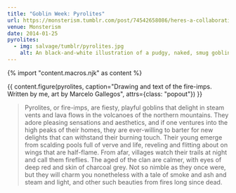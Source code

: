 ```yaml
---
title: "Goblin Week: Pyrolites"
url: https://monsterism.tumblr.com/post/74542658086/heres-a-collaborative-piece-i-did-for-goblin-week
venue: Monsterism
date: 2014-01-25
pyrolites:
  - img: salvage/tumblr/pyrolites.jpg
    alt: An black-and-white illustration of a pudgy, naked, smug goblin whose arms taper to wings, standing in font of a distant volcanic fumarole.
---
```

{% import "content.macros.njk" as content %}

{{ content.figure(pyrolites, caption="Drawing and text of the fire-imps.  Written by me, art by Marcelo Gallegos", attrs={class: "popout"}) }}

> Pyrolites, or fire-imps, are fiesty, playful goblins that delight in steam vents and lava flows in the volcanoes of the northern mountains.  They adore pleasing sensations and aesthetics, and if one ventures into the high peaks of their homes, they are ever-willing to barter for new delights that can withstand their burning touch.  Their young emerge from scalding pools full of verve and life, reveling and flitting about on wings that are half-flame.  From afar, villages watch their trails at night and call them fireflies.  The aged of the clan are calmer, with eyes of deep red and skin of charcoal grey.  Not so nimble as they once were, but they will charm you nonetheless with a tale of smoke and ash and steam and light, and other such beauties from fires long since dead.
